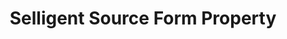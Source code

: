---
# -------------------------- #
#     USING THIS TEMPLATE    #
# -------------------------- #

## NEED HELP USING THIS TEMPLATE? SEE:
## https://docs-about-stitch-docs.netlify.com/reference/connect-templates/source-form-property/
## FOR INSTRUCTIONS & REFERENCE INFO


# -------------------------- #
#        CONTENT TYPE        #
# -------------------------- #

product-type: "connect"
content-type: "api-form"
form-type: "source"
key: "source-form-properties-selligent-object"


# -------------------------- #
#        OBJECT INFO         #
# -------------------------- #

title: "Selligent Source Form Property"
api-type: "platform.selligent"
display-name: "Selligent"

source-type: "saas"
docs-name: "selligent" # This should be whatever integration.name is. Ex: LinkedIn Ads is linkedin-ads

property-description: ""
## Used to create a description for the object that doesn't adhere to the standard in _developers/connect/api/documentation/api-form-properties.html
## See the Heap object for an example


# -------------------------- #
#      OBJECT ATTRIBUTES     #
# -------------------------- #

uses-start-date: true

object-attributes:
  - name: "organization"
    type: "string"
    required: true
    description: "The name of your organization in {{ form-property.display-name }}."
    value: "Organization"

  - name: "base_url"
    type: "string"
    required: true
    description: "The base URL for your {{ form-property.display-name }} installation."
    value: "https://organization.yourhost.com:443"
    
  - name: "api_key"
    type: "string"
    required: true
    description: "Your {{ form-property.display-name }} API key. Contact your {{ form-property.display-name }} account manager for assistance in generating your API key."
    value: "<API_KEY>"    
---